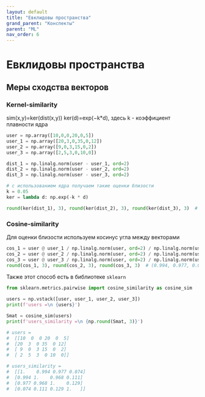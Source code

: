```yaml
---
layout: default
title: "Евклидовы пространства"
grand_parent: "Конспекты"
parent: "ML"
nav_order: 6
---
```


# Евклидовы пространства

## Меры сходства векторов

### Kernel-similarity

sim(x,y)=ker(dist(x,y))
ker(d)=exp(−k*d), здесь k - коэффициент плавности ядра

```py
user = np.array([10,0,0,20,0,5])
user_1 = np.array([20,3,0,35,0,12])
user_2 = np.array([9,0,3,15,0,2])
user_3 = np.array([2,5,3,0,10,0])

dist_1 = np.linalg.norm(user - user_1, ord=2)
dist_2 = np.linalg.norm(user - user_2, ord=2)
dist_3 = np.linalg.norm(user - user_3, ord=2)

# с использованием ядра получаем такие оценки близости
k = 0.05
ker = lambda d: np.exp(-k * d)

round(ker(dist_1), 3), round(ker(dist_2), 3), round(ker(dist_3), 3)  # (0.376, 0.718, 0.287)
```

### Cosine-similarity

Для оценки близости используем косинус угла между векторами

```py
cos_1 = user @ user_1 / np.linalg.norm(user, ord=2) / np.linalg.norm(user_1, ord=2)
cos_2 = user @ user_2 / np.linalg.norm(user, ord=2) / np.linalg.norm(user_2, ord=2)
cos_3 = user @ user_3 / np.linalg.norm(user, ord=2) / np.linalg.norm(user_3, ord=2)
round(cos_1, 3), round(cos_2, 3), round(cos_3, 3)  # (0.994, 0.977, 0.074)
```

Также этот способ есть в библиотеке `sklearn`

```py
from sklearn.metrics.pairwise import cosine_similarity as cosine_sim

users = np.vstack([user, user_1, user_2, user_3])
print(f'users =\n {users}')

Smat = cosine_sim(users)
print(f'users_similarity =\n {np.round(Smat, 3)}')

# users =
#  [[10  0  0 20  0  5]
#  [20  3  0 35  0 12]
#  [ 9  0  3 15  0  2]
#  [ 2  5  3  0 10  0]]

# users_similarity =
#  [[1.    0.994 0.977 0.074]
#  [0.994 1.    0.968 0.111]
#  [0.977 0.968 1.    0.129]
#  [0.074 0.111 0.129 1.   ]]
 ```
